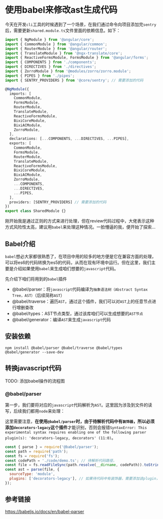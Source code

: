 # 使用babel来修改ast生成代码

今天在开发`cli`工具的时候遇到了一个场景，在我们通过命令向项目添加完`sentry`后，需要更新`shared.module.ts`文件里面的依赖信息。如下：

```ts
import { NgModule } from '@angular/core';
import { CommonModule } from '@angular/common';
import { RouterModule } from '@angular/router';
import { TranslateModule } from '@ngx-translate/core';
import { ReactiveFormsModule, FormsModule } from '@angular/forms';
import { COMPONENTS } from './components';
import { DIRECTIVES } from './directives';
import { ZorroModule } from '@modules/zorro/zorro.module';
import { PIPES } from './pipes';
import { SENTRY_PROVIDERS } from '@core/sentry'; // 需要添加的代码

@NgModule({
  imports: [
    CommonModule,
    FormsModule,
    RouterModule,
    TranslateModule,
    ReactiveFormsModule,
    BixiCoreModule,
    BixiACModule,
    ZorroModule,
  ],
  declarations: [...COMPONENTS, ...DIRECTIVES, ...PIPES],
  exports: [
    CommonModule,
    FormsModule,
    RouterModule,
    TranslateModule,
    ReactiveFormsModule,
    BixiCoreModule,
    BixiACModule,
    ZorroModule,
    ...COMPONENTS,
    ...DIRECTIVES,
    ...PIPES,
  ],
  providers: [SENTRY_PROVIDERS] // 需要添加的代码
})
export class SharedModule {}

```

刚开始我是通过正则的方式来进行处理，但在review代码过程中，大佬表示这种方式风险性太高，建议用`babel`来处理这种情况。一脸懵逼的我，便开始了探索...

## Babel介绍
`babel`想必大家都很熟悉了，在项目中用的较多的地方便是它在兼容方面的处理，可以将es6的代码转换为es5的代码，从而在现有环境中运行。但在这里，我们主要是介绍如果使用`babel`来生成咱们想要的`javascript`代码。

先介绍下咱们将用到的`babel`插件

* @babel/parser：将`javascript`代码编译为`抽象语法树（Abstract Syntax Tree，AST）`（后续简称`AST`）
* @babel/traverse：遍历`AST`，通过这个插件，我们可以对`AST`上的任意节点进行增删查改
* @babel/types：AST节点类型，通过该库咱们可以生成想要的`AST节点`
* @babel/generator：编译`AST`来生成`javascript`代码

## 安装依赖
```shell
npm install @babel/parser @babel/traverse @babel/types @babel/generator --save-dev
```

## 转换javascript代码
TODO: 添加babel操作的流程图

### @babel/parser
第一步，我们要将对应的`javascript`代码解析为`AST`。这里因为涉及到文件的读写，后续我们都用`node`来处理：

这里需要注意，**在使用`@babel/parser`时，由于待解析代码中有`装饰器`，所以必须添加`decorators-legacy`这个插件**才能识别，否则会报错`SyntaxError: This experimental syntax requires enabling one of the following parser plugin(s): 'decorators-legacy, decorators' (11:0)`。
```js
const { parse } = require('@babel/parser');
const path = require('path');
const fs = require('fs');
const codePath = './code/demo.ts'; // 待解析代码路径，
const file = fs.readFileSync(path.resolve(__dirname, codePath)).toString();
const ast = parse(file, {
  sourceType: 'module',
  plugins: ['decorators-legacy'], // 如果待代码中有装饰器，需要添加该plugin，才能识别。
});
```

## 参考链接
https://babeljs.io/docs/en/babel-parser